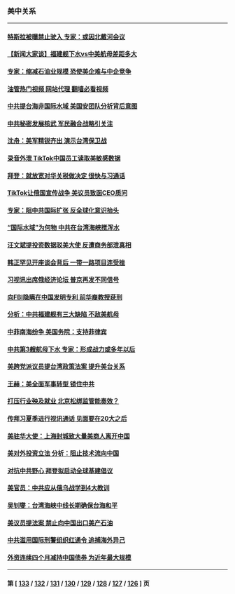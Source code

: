 ### 美中关系
---
#### [特斯拉被曝禁止驶入 专家：或因北戴河会议](../../pages/nf1412576/n13763699.md?06210445) 
#### [【新闻大家谈】福建舰下水vs中美航母差距多大](../../pages/nf1412576/n13763172.md?06210445) 
#### [专家：缩减石油业规模 恐使美企难与中企竞争](../../pages/nf1412576/n13763425.md?06210445) 
#### [油管热门视频 网站代理 翻墙必看视频](http://209.222.30.114:81/youtube.html?06210445)
#### [中共提台海非国际水域 美国安团队分析背后意图](../../pages/nf1412576/n13762899.md?06210445) 
#### [中共秘密发展核武 军民融合战略引关注](../../pages/nf1412576/n13762850.md?06210445) 
#### [沈舟：美军精锐齐出 演示台湾保卫战](../../pages/nf1412576/n13762508.md?06210445) 
#### [录音外泄 TikTok中国员工读取美敏感数据](../../pages/nf1412576/n13762495.md?06210445) 
#### [拜登：就放宽对华关税做决定 很快与习通话](../../pages/nf1412576/n13762428.md?06210445) 
#### [TikTok让俄国宣传战争 美议员致函CEO质问](../../pages/nf1412576/n13762112.md?06210445) 
#### [专家：阻中共国际扩张 反全球化意识抬头](../../pages/nf1412576/n13761868.md?06210445) 
#### [“国际水域”为何物 中共在台湾海峡搅浑水](../../pages/nf1412576/n13762058.md?06210445) 
#### [汪文斌提投资数据驳美大使 反遭商务部泄真相](../../pages/nf1412576/n13761701.md?06210445) 
#### [韩正罕见开座谈会背后 一带一路项目连受挫](../../pages/nf1412576/n13761858.md?06210445) 
#### [习视讯出席俄经济论坛 普京再发不同信号](../../pages/nf1412576/n13761933.md?06210445) 
#### [向FBI隐瞒在中国发明专利 前华裔教授获刑](../../pages/nf1412576/n13761839.md?06210445) 
#### [分析：中共福建舰有三大缺陷 不敌美航母](../../pages/nf1412576/n13761846.md?06210445) 
#### [中菲南海纷争 美国务院：支持菲律宾](../../pages/nf1412576/n13761795.md?06210445) 
#### [中共第3艘航母下水 专家：形成战力或多年以后](../../pages/nf1412576/n13761788.md?06210445) 
#### [美跨党派议员提台湾政策法案 提升美台关系](../../pages/nf1412576/n13761597.md?06210445) 
#### [王赫：美全面军事转型 锁住中共](../../pages/nf1412576/n13761307.md?06210445) 
#### [打压行业殃及就业 北京松绑监管能奏效？](../../pages/nf1412576/n13761130.md?06210445) 
#### [传拜习夏季进行视讯通话 见面要在20大之后](../../pages/nf1412576/n13761110.md?06210445) 
#### [美驻华大使：上海封城致大量美商人离开中国](../../pages/nf1412576/n13761148.md?06210445) 
#### [美对外投资立法 分析：阻止技术流向中国](../../pages/nf1412576/n13761103.md?06210445) 
#### [对抗中共野心 拜登拟启动全球基建倡议](../../pages/nf1412576/n13761108.md?06210445) 
#### [美官员：中共应从俄乌战学到4大教训](../../pages/nf1412576/n13760917.md?06210445) 
#### [吴钊燮：台湾海峡中线长期确保台海和平](../../pages/nf1412576/n13760922.md?06210445) 
#### [美议员提法案 禁止向中国出口美产石油](../../pages/nf1412576/n13760641.md?06210445) 
#### [中共滥用国际刑警组织红通令 追捕海外异己](../../pages/nf1412576/n13760626.md?06210445) 
#### [外资连续四个月减持中国债券 为近年最大规模](../../pages/nf1412576/n13760407.md?06210445) 

---
#### 第 [ [133](./133.md?06210445) / [132](./132.md?06210445) / [131](./131.md?06210445) / [130](./130.md?06210445) / [129](./129.md?06210445) / [128](./128.md?06210445) / [127](./127.md?06210445) / [126](./126.md?06210445) ] 页
